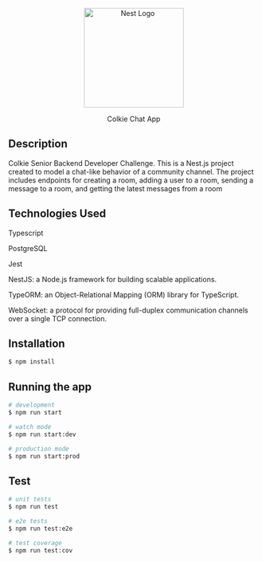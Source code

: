 <p align="center">
  <a href="http://nestjs.com/" target="blank"><img src="https://nestjs.com/img/logo-small.svg" width="200" alt="Nest Logo" /></a>
</p>

  <p align="center">Colkie Chat App</p>

## Description

Colkie Senior Backend Developer Challenge. This is a Nest.js project created to model a chat-like behavior of a community channel. The project includes endpoints for creating a room, adding a user to a room, sending a message to a room, and getting the latest messages from a room

## Technologies Used 


Typescript

PostgreSQL



Jest

NestJS: a Node.js framework for building scalable applications.

TypeORM: an Object-Relational Mapping (ORM) library for TypeScript.

WebSocket: a protocol for providing full-duplex communication channels over a single TCP connection.

## Installation

```bash
$ npm install
```

## Running the app

```bash
# development
$ npm run start

# watch mode
$ npm run start:dev

# production mode
$ npm run start:prod
```

## Test

```bash
# unit tests
$ npm run test

# e2e tests
$ npm run test:e2e

# test coverage
$ npm run test:cov
```
